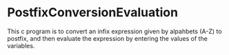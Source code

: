 # PostfixConversionEvaluation
This c program is to convert an infix expression given by alpahbets (A-Z) to postfix, and then evaluate the expression by entering the values of the variables.
